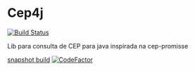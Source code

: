 # Cep4j
[![Build Status](https://travis-ci.org/LeoFalco/cep4j.svg?branch=master)](https://travis-ci.org/LeoFalco/cep4j)

Lib para consulta de CEP para java inspirada na cep-promisse


[snapshot build](https://jitpack.io/#LeoFalco/Cep4j/master-SNAPSHOT)
[![CodeFactor](https://www.codefactor.io/repository/github/leofalco/cep4j/badge)](https://www.codefactor.io/repository/github/leofalco/cep4j)
